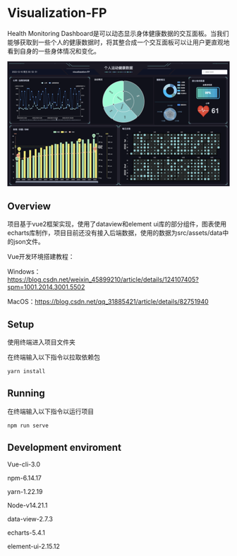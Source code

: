 # Visualization-FP

Health Monitoring Dashboard是可以动态显示身体健康数据的交互面板。当我们能够获取到一些个人的健康数据时，将其整合成一个交互面板可以让用户更直观地看到自身的一些身体情况和变化。

![image](https://github.com/fuyyyyy/Visualization-FP/blob/main/web%20display.png)

## Overview

项目基于vue2框架实现，使用了dataview和element ui库的部分组件，图表使用echarts库制作，项目目前还没有接入后端数据，使用的数据为src/assets/data中的json文件。

Vue开发环境搭建教程：

Windows：https://blog.csdn.net/weixin_45899210/article/details/124107405?spm=1001.2014.3001.5502

MacOS：https://blog.csdn.net/qq_31885421/article/details/82751940

## Setup

使用终端进入项目文件夹

在终端输入以下指令以拉取依赖包

```tcl
yarn install
```

## Running
在终端输入以下指令以运行项目
```tcl
npm run serve
```
## Development enviroment

Vue-cli-3.0

npm-6.14.17

yarn-1.22.19

Node-v14.21.1

data-view-2.7.3

echarts-5.4.1

element-ui-2.15.12



